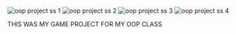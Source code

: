 
![oop project ss 1](https://github.com/Sudexq/OOP_Project_cpp/assets/121225010/fd349349-ac24-471b-9c81-0d6aec50c5c8)
![oop project ss 2](https://github.com/Sudexq/OOP_Project_cpp/assets/121225010/308ec66d-cf30-4127-b5e9-338d20a929b6)
![oop project ss 3](https://github.com/Sudexq/OOP_Project_cpp/assets/121225010/fce8e914-8701-4545-afb6-a4d9e75ec5e8)
![oop project ss 4](https://github.com/Sudexq/OOP_Project_cpp/assets/121225010/76b009d6-e38a-479c-bd39-7a79b27a0169)

THIS WAS MY GAME PROJECT FOR MY OOP CLASS

